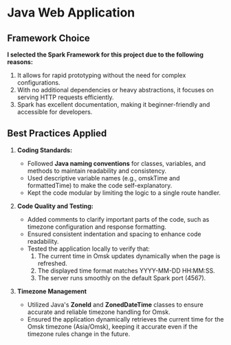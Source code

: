 # Java Web Application

## Framework Choice
**I selected the Spark Framework for this project due to the following reasons:**
1. It allows for rapid prototyping without the need for complex configurations.
2. With no additional dependencies or heavy abstractions, it focuses on serving HTTP requests efficiently.
3. Spark has excellent documentation, making it beginner-friendly and accessible for developers.

## Best Practices Applied
1. **Coding Standards:**
   - Followed **Java naming conventions** for classes, variables, and methods to maintain readability and consistency.
   - Used descriptive variable names (e.g., omskTime and formattedTime) to make the code self-explanatory.
   - Kept the code modular by limiting the logic to a single route handler.
  
2. **Code Quality and Testing:**
   - Added comments to clarify important parts of the code, such as timezone configuration and response formatting.
   - Ensured consistent indentation and spacing to enhance code readability.
   - Tested the application locally to verify that:
       1. The current time in Omsk updates dynamically when the page is refreshed.
       2. The displayed time format matches YYYY-MM-DD HH:MM:SS.
       3. The server runs smoothly on the default Spark port (4567).
    
3. **Timezone Management**
   - Utilized Java's **ZoneId** and **ZonedDateTime** classes to ensure accurate and reliable timezone handling for Omsk.
   - Ensured the application dynamically retrieves the current time for the Omsk timezone (Asia/Omsk), keeping it accurate even if the timezone rules change in the future.
